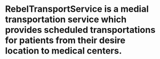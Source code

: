 # RebelTransportService is a medial transportation service which provides scheduled transportations for patients from their desire location to medical centers.
